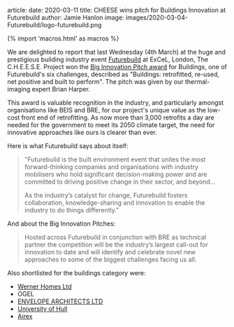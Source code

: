 article:
date: 2020-03-11
title: CHEESE wins pitch for Buildings Innovation at Futurebuild 
author: Jamie Hanlon
image: images/2020-03-04-Futurebuild/logo-futurebuild.png

{% import 'macros.html' as macros %}

We are delighted to report that last Wednesday (4th March) at the huge and
prestigious building industry event
[Futurebuild](https://www.futurebuild.co.uk/) at ExCeL, London, The
C.H.E.E.S.E. Project won the [Big Innovation Pitch
award](https://www.futurebuild.co.uk/whats-on/big-innovation-pitch-shortlist)
for Buildings, one of Futurebuild's six challenges, described as "Buildings:
retrofitted, re-used, net positive and built to perform". The pitch was given
by our thermal-imaging expert Brian Harper.

This award is valuable recognition in the industry, and particularly amongst
organisations like BEIS and BRE, for our project's unique value as the low-cost
front end of retrofitting. As now more than 3,000 retrofits a day are needed
for the government to meet its 2050 climate target, the need for innovative
approaches like ours is clearer than ever.

Here is what Futurebuild says about itself:

> "Futurebuild is the built environment event that unites the most
> forward-thinking companies and organisations with industry mobilisers who
> hold significant decision-making power and are committed to driving positive
> change in their sector, and beyond...
>
> As the industry’s catalyst for change, Futurebuild fosters collaboration,
> knowledge-sharing and innovation to enable the industry to do things
> differently."

And about the Big Innovation Pitches:

> Hosted across Futurebuild in conjunction with BRE as technical partner the
> competition will be the industry’s largest call-out for innovation to date
> and will identify and celebrate novel new approaches to some of the biggest
> challenges facing us all.

Also shortlisted for the buildings category were:

- [Werner Homes Ltd](https://www.futurebuild.co.uk/exhibitors/werner-homes-ltd)
- OGEL
- [ENVELOPE ARCHITECTS LTD](https://www.futurebuild.co.uk/exhibitors/envelope-architects-ltd)
- [University of Hull](https://www.futurebuild.co.uk/exhibitors/university-of-hull)
- [Airex](https://www.futurebuild.co.uk/exhibitors/airex)

